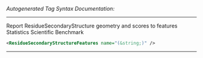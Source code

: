 _Autogenerated Tag Syntax Documentation:_

---
Report ResidueSecondaryStructure geometry and scores to features Statistics Scientific Benchmark

```xml
<ResidueSecondaryStructureFeatures name="(&string;)" />
```



---
